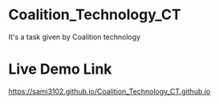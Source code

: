 # Coalition_Technology_CT
It's a task given by Coalition technology

# Live Demo Link
https://sami3102.github.io/Coalition_Technology_CT.github.io
